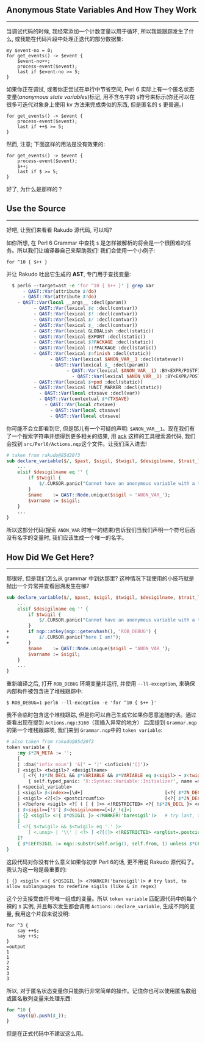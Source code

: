 ## Anonymous State Variables And How They Work
---

当调试代码的时候, 我经常添加一个计数变量以用于循环, 所以我能跟踪发生了什么, 或我能在代码片段中处理正迭代的部分数据集:

```perl6
my $event-no = 0;
for get_events() -> $event {
    $event-no++;
    process-event($event);
    last if $event-no >= 5;
}
```

如果你正在调试, 或者你正尝试在单行中节省空间, Perl  6 实际上有一个匿名状态变量(*anonymous state variables*)标记, 用不含名字的 `$`符号来标示(你还可以在很多可迭代对象身上使用 kv 方法来完成类似的东西, 但是匿名的 `$` 更普遍。)

```perl6
for get_events() -> $event {
    process-event($event);
    last if ++$ >= 5;
}
```

然而, 注意; 下面这样的用法是没有效果的:

```perl6
for get_events() -> $event {
    process-event($event);
    $++;
    last if $ >= 5;
}
```

好了, 为什么是那样的？

## Use the Source
---

好吧, 让我们来看看 Rakudo 源代码, 可以吗?

如你所想, 在 Perl 6 Grammar 中查找 `$` 是怎样被解析的将会是一个很困难的任务。所以我们让编译器自己来帮助我们! 我们会使用一个小例子:

```perl6
for ^10 { $++ }
```

并让 Rakudo 吐出它生成的 **AST**, 专门用于查找变量:

```perl
  $ perl6 --target=ast -e 'for ^10 { $++ }' | grep Var
      - QAST::Var(attribute $!do)
      - QAST::Var(attribute $!do)
    - QAST::Var(local __args__ :decl(param))
          - QAST::Var(lexical $¢ :decl(contvar))
          - QAST::Var(lexical $! :decl(contvar))
          - QAST::Var(lexical $/ :decl(contvar))
          - QAST::Var(lexical $_ :decl(contvar))
          - QAST::Var(lexical GLOBALish :decl(static))
          - QAST::Var(lexical EXPORT :decl(static))
          - QAST::Var(lexical $?PACKAGE :decl(static))
          - QAST::Var(lexical ::?PACKAGE :decl(static))
          - QAST::Var(lexical $=finish :decl(static))
                - QAST::Var(lexical $ANON_VAR__1 :decl(statevar))
                - QAST::Var(lexical $_ :decl(param))
                      - QAST::Var(lexical $ANON_VAR__1) :BY<EXPR/POSTFIX W> :nosink<?> :WANTED $
                        - QAST::Var(lexical $ANON_VAR__1) :BY<EXPR/POSTFIX W> :nosink<?> :WANTED $
          - QAST::Var(lexical $=pod :decl(static))
          - QAST::Var(lexical !UNIT_MARKER :decl(static))
            - QAST::Var(local ctxsave :decl(var))
            - QAST::Var(contextual $*CTXSAVE)
              - QAST::Var(local ctxsave)
                - QAST::Var(local ctxsave)
                - QAST::Var(local ctxsave)
```

你可能不会立即看到它, 但是那儿有一个可疑的声明: `$ANON_VAR__1`。现在我们有了一个搜索字符串并想得到更多相关的结果, 用 [ack](http://beyondgrep.com/) 这样的工具搜索源代码, 我们会找到 `src/Perl6/Actions.nqp`这个文件。让我们深入进去!

```perl
# taken from rakudo@85d20f3
sub declare_variable($/, $past, $sigil, $twigil, $desigilname, $trait_list, $shape?, :@post) {
    ...
    elsif $desigilname eq '' {
        if $twigil {
            $/.CURSOR.panic("Cannot have an anonymous variable with a twigil");
        }
        $name    := QAST::Node.unique($sigil ~ 'ANON_VAR_');
        $varname := $sigil;
    }
    ...
}
```

所以这部分代码(搜索 `ANON_VAR` 时唯一的结果)告诉我们当我们声明一个符号后面没有名字的变量时, 我们应该生成一个唯一的名字。

## How Did We Get Here?
---

那很好, 但是我们怎么从 grammar 中到达那里? 这种情况下我使用的小技巧就是抛出一个异常并查看回溯发生在哪?

```perl
sub declare_variable($/, $past, $sigil, $twigil, $desigilname, $trait_list, $shape?, :@post) {
    ...
    elsif $desigilname eq '' {
        if $twigil {
            $/.CURSOR.panic("Cannot have an anonymous variable with a twigil");
        }
+       if nqp::atkey(nqp::getenvhash(), 'ROB_DEBUG') {
+           $/.CURSOR.panic("here I am!");
+       }
        $name    := QAST::Node.unique($sigil ~ 'ANON_VAR_');
        $varname := $sigil;
    }
    ...
}
```

重新编译之后, 打开 `ROB_DEBUG` 环境变量并运行,  并使用 `--ll-exception`, 来确保内部构件被包含进了堆栈跟踪中:

```perl6
$ ROB_DEBUG=1 perl6 --ll-exception -e 'for ^10 { $++ }'
```

我不会临时包含这个堆栈跟踪, 但是你可以自己生成它如果你愿意追随的话。通过查看出现在提到 `Actions.nqp:3160`（我插入异常的地方） 后面提到 `Grammar.nqp` 的第一个堆栈跟踪项, 我们来到 `Grammar.nqp`中的 `token variable`:

```perl
# also taken from rakudo@85d20f3
token variable {
    :my $*IN_META := '';
    [
    | :dba('infix noun') '&[' ~ ']' <infixish('[]')>
    | <sigil> <twigil>? <desigilname>
      [ <?{ !$*IN_DECL && $*VARIABLE && $*VARIABLE eq $<sigil> ~ $<twigil> ~ $<desigilname> }>
        { self.typed_panic: 'X::Syntax::Variable::Initializer', name => $*VARIABLE } ]?
    | <special_variable>
    | <sigil> $<index>=[\d+]                              [<?{ $*IN_DECL }> <.typed_panic: "X::Syntax::Variable::Numeric">]?
    | <sigil> <?[<]> <postcircumfix>                      [<?{ $*IN_DECL }> <.typed_panic('X::Syntax::Variable::Match')>]?
    | <?before <sigil> <?[ ( [ { ]>> <!RESTRICTED> <?{ !$*IN_DECL }> <contextualizer>
    | $<sigil>=['$'] $<desigilname>=[<[/_!¢]>]
    | {} <sigil> <!{ $*QSIGIL }> <?MARKER('baresigil')>   # try last, to allow sublanguages to redefine sigils (like & in regex)
    ]
    [ <?{ $<twigil> && $<twigil> eq '.' }>
        [ <.unsp> | '\\' | <?> ] <?[(]> <!RESTRICTED> <arglist=.postcircumfix>
    ]?
    { $*LEFTSIGIL := nqp::substr(self.orig(), self.from, 1) unless $*LEFTSIGIL }
}
```

这段代码对你没有什么意义如果你初学 Perl 6的话, 更不用说 Rakudo 源代码了。我认为这一句是最重要的:

```perl6
| {} <sigil> <!{ $*QSIGIL }> <?MARKER('baresigil')> # try last, to allow sublanguages to redefine sigils (like & in regex)
```

这个分支接受由符号唯一组成的变量。所以 `token variable` 匹配源代码中的每个裸的 `$` 实例, 并且每次发生都会调用 `Actions::declare_variable`, 生成不同的变量, 我用这个片段来说没明:

```perl6
for ^3 {
    say ++$;
    say ++$;
}
=output
1
1
2
2
3
3
```

所以, 对于匿名状态变量你只能执行非常简单的操作。记住你也可以使用匿名数组或匿名散列变量来处理东西:

```perl
for ^10 {
    say((@).push($_));
}
```

但是在正式代码中不建议这么用。
